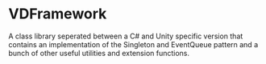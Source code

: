 # VDFramework
A class library seperated between a C# and Unity specific version that contains an implementation of the Singleton and EventQueue pattern and a bunch of other useful utilities and extension functions.
